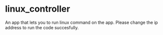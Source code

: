 # linux_controller

An app that lets you to run linux command on the app. Please change the ip address to run the code succesfully.
